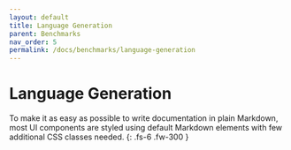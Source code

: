 ```yaml
---
layout: default
title: Language Generation
parent: Benchmarks
nav_order: 5
permalink: /docs/benchmarks/language-generation
---
```


# Language Generation 

To make it as easy as possible to write documentation in plain Markdown, most UI components are styled using default Markdown elements with few additional CSS classes needed.
{: .fs-6 .fw-300 }
